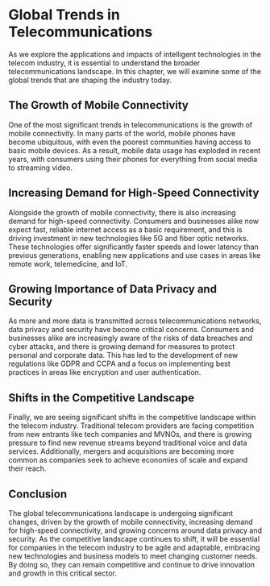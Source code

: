 Global Trends in Telecommunications
============================================================================

As we explore the applications and impacts of intelligent technologies in the telecom industry, it is essential to understand the broader telecommunications landscape. In this chapter, we will examine some of the global trends that are shaping the industry today.

The Growth of Mobile Connectivity
---------------------------------

One of the most significant trends in telecommunications is the growth of mobile connectivity. In many parts of the world, mobile phones have become ubiquitous, with even the poorest communities having access to basic mobile devices. As a result, mobile data usage has exploded in recent years, with consumers using their phones for everything from social media to streaming video.

Increasing Demand for High-Speed Connectivity
---------------------------------------------

Alongside the growth of mobile connectivity, there is also increasing demand for high-speed connectivity. Consumers and businesses alike now expect fast, reliable internet access as a basic requirement, and this is driving investment in new technologies like 5G and fiber optic networks. These technologies offer significantly faster speeds and lower latency than previous generations, enabling new applications and use cases in areas like remote work, telemedicine, and IoT.

Growing Importance of Data Privacy and Security
-----------------------------------------------

As more and more data is transmitted across telecommunications networks, data privacy and security have become critical concerns. Consumers and businesses alike are increasingly aware of the risks of data breaches and cyber attacks, and there is growing demand for measures to protect personal and corporate data. This has led to the development of new regulations like GDPR and CCPA and a focus on implementing best practices in areas like encryption and user authentication.

Shifts in the Competitive Landscape
-----------------------------------

Finally, we are seeing significant shifts in the competitive landscape within the telecom industry. Traditional telecom providers are facing competition from new entrants like tech companies and MVNOs, and there is growing pressure to find new revenue streams beyond traditional voice and data services. Additionally, mergers and acquisitions are becoming more common as companies seek to achieve economies of scale and expand their reach.

Conclusion
----------

The global telecommunications landscape is undergoing significant changes, driven by the growth of mobile connectivity, increasing demand for high-speed connectivity, and growing concerns around data privacy and security. As the competitive landscape continues to shift, it will be essential for companies in the telecom industry to be agile and adaptable, embracing new technologies and business models to meet changing customer needs. By doing so, they can remain competitive and continue to drive innovation and growth in this critical sector.
